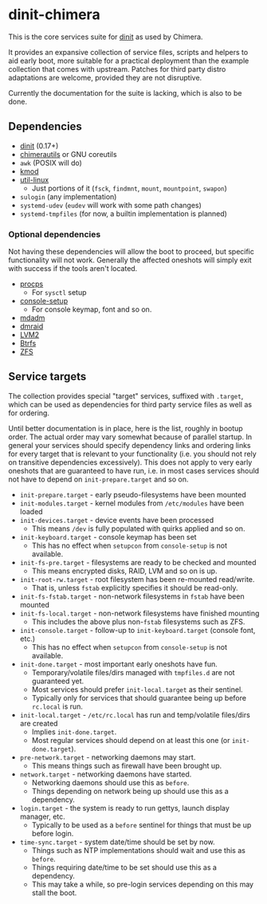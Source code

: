 # dinit-chimera

This is the core services suite for [dinit](https://github.com/davmac314/dinit)
as used by Chimera.

It provides an expansive collection of service files, scripts and helpers to
aid early boot, more suitable for a practical deployment than the example
collection that comes with upstream. Patches for third party distro adaptations
are welcome, provided they are not disruptive.

Currently the documentation for the suite is lacking, which is also to be done.

## Dependencies

* [dinit](https://github.com/davmac314/dinit) (0.17+)
* [chimerautils](https://github.com/chimera-linux/chimerautils) or GNU coreutils
* `awk` (POSIX will do)
* [kmod](https://git.kernel.org/pub/scm/utils/kernel/kmod/kmod.git)
* [util-linux](https://mirrors.edge.kernel.org/pub/linux/utils/util-linux)
  * Just portions of it (`fsck`, `findmnt`, `mount`, `mountpoint`, `swapon`)
* `sulogin` (any implementation)
* `systemd-udev` (`eudev` will work with some path changes)
* `systemd-tmpfiles` (for now, a builtin implementation is planned)

### Optional dependencies

Not having these dependencies will allow the boot to proceed, but specific
functionality will not work. Generally the affected oneshots will simply
exit with success if the tools aren't located.

* [procps](https://gitlab.com/procps-ng/procps)
  * For `sysctl` setup
* [console-setup](https://salsa.debian.org/installer-team/console-setup)
  * For console keymap, font and so on.
* [mdadm](https://git.kernel.org/pub/scm/utils/mdadm/mdadm.git)
* [dmraid](https://people.redhat.com/~heinzm/sw/dmraid)
* [LVM2](https://sourceware.org/lvm2)
* [Btrfs](https://btrfs.readthedocs.io/en/latest)
* [ZFS](https://openzfs.github.io/openzfs-docs)

## Service targets

The collection provides special "target" services, suffixed with `.target`,
which can be used as dependencies for third party service files as well as
for ordering.

Until better documentation is in place, here is the list, roughly in bootup
order. The actual order may vary somewhat because of parallel startup. In
general your services should specify dependency links and ordering links
for every target that is relevant to your functionality (i.e. you should
not rely on transitive dependencies excessively). This does not apply
to very early oneshots that are guaranteed to have run, i.e. in most cases
services should not have to depend on `init-prepare.target` and so on.

* `init-prepare.target` - early pseudo-filesystems have been mounted
* `init-modules.target` - kernel modules from `/etc/modules` have been loaded
* `init-devices.target` - device events have been processed
  * This means `/dev` is fully populated with quirks applied and so on.
* `init-keyboard.target` - console keymap has been set
  * This has no effect when `setupcon` from `console-setup` is not available.
* `init-fs-pre.target` - filesystems are ready to be checked and mounted
  * This means encrypted disks, RAID, LVM and so on is up.
* `init-root-rw.target` - root filesystem has been re-mounted read/write.
  * That is, unless `fstab` explicitly specifies it should be read-only.
* `init-fs-fstab.target` - non-network filesystems in `fstab` have been mounted
* `init-fs-local.target` - non-network filesystems have finished mounting
  * This includes the above plus non-`fstab` filesystems such as ZFS.
* `init-console.target` - follow-up to `init-keyboard.target` (console font, etc.)
  * This has no effect when `setupcon` from `console-setup` is not available.
* `init-done.target` - most important early oneshots have fun.
  * Temporary/volatile files/dirs managed with `tmpfiles.d` are not guaranteed yet.
  * Most services should prefer `init-local.target` as their sentinel.
  * Typically only for services that should guarantee being up before `rc.local` is run.
* `init-local.target` - `/etc/rc.local` has run and temp/volatile files/dirs are created
  * Implies `init-done.target`.
  * Most regular services should depend on at least this one (or `init-done.target`).
* `pre-network.target` - networking daemons may start.
  * This means things such as firewall have been brought up.
* `network.target` - networking daemons have started.
  * Networking daemons should use this as `before`.
  * Things depending on network being up should use this as a dependency.
* `login.target` - the system is ready to run gettys, launch display manager, etc.
  * Typically to be used as a `before` sentinel for things that must be up before login.
* `time-sync.target` - system date/time should be set by now.
  * Things such as NTP implementations should wait and use this as `before`.
  * Things requiring date/time to be set should use this as a dependency.
  * This may take a while, so pre-login services depending on this may stall the boot.
